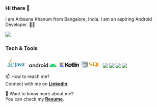 ### Hi there 👋

<!--
**ArbeenaKhanum/ArbeenaKhanum** is a ✨ _special_ ✨ repository because its `README.md` (this file) appears on your GitHub profile.

Here are some ideas to get you started:

- 🔭 I’m currently working on ...
- 🌱 I’m currently learning ...
- 👯 I’m looking to collaborate on ...
- 🤔 I’m looking for help with ...
- 💬 Ask me about ...
- 📫 How to reach me: ...
- 😄 Pronouns: ...
- ⚡ Fun fact: ...
-->

I am Arbeena Khanum from Bangalore, India. I am an aspiring Android Developer. :woman_technologist:

<img src="https://designscreations.in/images/career1.gif" height="400px"/>

### Tech & Tools

<img src = "Images/java.jpg" height="35px"/> <img src = "Images/android.jpg" height="30px"/> <img src = "Images/kotlin.png" height="20px"/>  <img src = "Images/SQL.jpg" height="26px"/> <img src = "https://img.shields.io/badge/-HTML5-E34F26?style=flat&logo=html5&logoColor=white"> <img src = "https://img.shields.io/badge/-CSS3-1572B6?style=flat&logo=css3&logoColor=white"> <img src="http://img.shields.io/badge/-Git-F1502F?style=flat&logo=git&logoColor=FFFFFF"> <img src="http://img.shields.io/badge/-Github-000000?style=flat&logo=github&logoColor=FFFFFF">

📫 How to reach me? <br/>
Connect with me on **[LinkedIn](https://www.linkedin.com/in/arbeena-khanum-4ab21217a/)**.

💬 Want to know more about me? <br/>
You can check my **[Resume](https://github.com/ArbeenaKhanum/ArbeenaKhanum/blob/main/Arbeena%20Khanum%20Resume.pdf)**.
